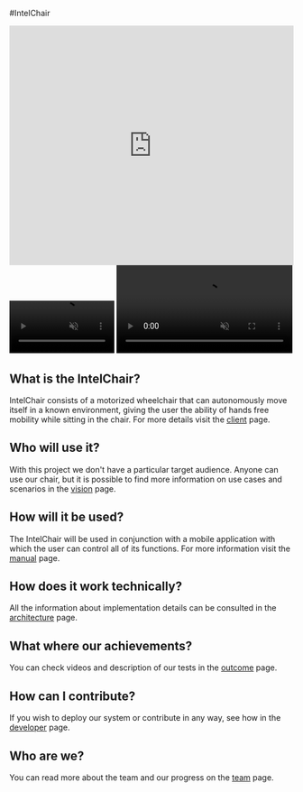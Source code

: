 #IntelChair

  <iframe width="100%" height="425" src="https://www.youtube.com/embed/jOrKNB-G2rE" frameborder="0" allow="accelerometer; autoplay; encrypted-media; gyroscope; picture-in-picture" allowfullscreen onload="this.style.height=this.contentDocument.body.scrollHeight +'px';"></iframe>

<video width="37%" controls muted autoplay loop>
  <source src="rotateFinal.mp4" type="video/mp4" />
  Your browser does not support the video tag.
</video>

<video width="62%" controls muted autoplay loop>
  <source src="oitosFinal.mp4" type="video/mp4" />
  Your browser does not support the video tag.
</video>

## What is the IntelChair?

IntelChair consists of a motorized wheelchair that can autonomously move itself in a known environment, giving the user the ability of hands free mobility while sitting in the chair. For more details visit the [client](client/client.md) page.

## Who will use it?

With this project we don't have a particular target audience. Anyone can use our chair, but it is possible to find more information on use cases and scenarios in the [vision](vision/personas.md) page.

## How will it be used?

The IntelChair will be used in conjunction with a mobile application with which the user can control all of its functions. For more information visit the [manual](manual.md) page.

## How does it work technically?

All the information about implementation details can be consulted in the [architecture](architecture/system.md) page.

## What where our achievements?

You can check videos and description of our tests in the [outcome](outcome/results.md) page.

## How can I contribute?

If you wish to deploy our system or contribute in any way, see how in the [developer](/developer/index.md) page.

## Who are we?

You can read more about the team and our progress on the [team](team/team.md) page.